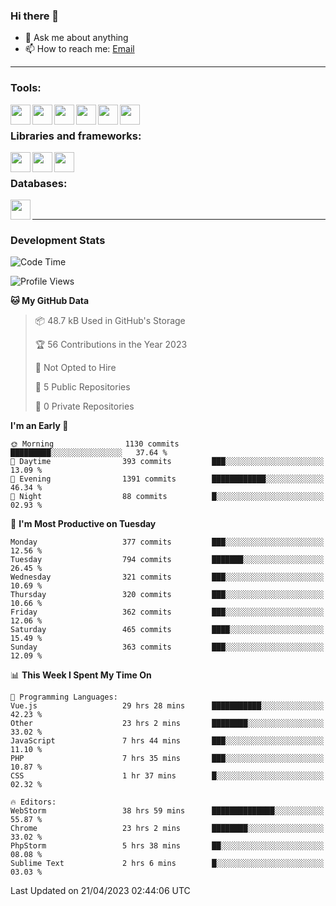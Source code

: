 ### Hi there 👋

- 💬 Ask me about anything
- 📫 How to reach me: [Email]

---

### Tools:
<img align='left' height="32" width="32" src="https://cdn.jsdelivr.net/npm/simple-icons@4.8.0/icons/phpstorm.svg" />
<img align='left' height="32" width="32" src="https://cdn.jsdelivr.net/npm/simple-icons@4.8.0/icons/webstorm.svg" />
<img align='left' height="32" width="32" src="https://cdn.jsdelivr.net/npm/simple-icons@4.8.0/icons/visualstudiocode.svg" />
<img align='left' height="32" width="32" src="https://cdn.jsdelivr.net/npm/simple-icons@4.8.0/icons/sublimetext.svg" />
<img align='left' height="32" width="32" src="https://cdn.jsdelivr.net/npm/simple-icons@4.8.0/icons/laragon.svg" />
<img align='left' height="32" width="32" src="https://cdn.jsdelivr.net/npm/simple-icons@4.8.0/icons/docker.svg" />
<br>

### Libraries and frameworks:
<img align='left' height="32" width="32" src="https://cdn.jsdelivr.net/npm/simple-icons@4.8.0/icons/laravel.svg" />
<img align='left' height="32" width="32" src="https://cdn.jsdelivr.net/npm/simple-icons@4.8.0/icons/vue-dot-js.svg" />
<img align='left' height="32" width="32" src="https://cdn.jsdelivr.net/npm/simple-icons@4.8.0/icons/jquery.svg" />
<br>

### Databases:
<img align='left' height="32" width="32" src="https://cdn.jsdelivr.net/npm/simple-icons@4.8.0/icons/mysql.svg" />
<br>

---
### Development Stats
<!--START_SECTION:waka-->
![Code Time](http://img.shields.io/badge/Code%20Time-1%2C423%20hrs%2054%20mins-blue)

![Profile Views](http://img.shields.io/badge/Profile%20Views-0-blue)

**🐱 My GitHub Data** 

> 📦 48.7 kB Used in GitHub's Storage 
 > 
> 🏆 56 Contributions in the Year 2023
 > 
> 🚫 Not Opted to Hire
 > 
> 📜 5 Public Repositories 
 > 
> 🔑 0 Private Repositories 
 > 
**I'm an Early 🐤** 

```text
🌞 Morning                1130 commits        █████████░░░░░░░░░░░░░░░░   37.64 % 
🌆 Daytime                393 commits         ███░░░░░░░░░░░░░░░░░░░░░░   13.09 % 
🌃 Evening                1391 commits        ████████████░░░░░░░░░░░░░   46.34 % 
🌙 Night                  88 commits          █░░░░░░░░░░░░░░░░░░░░░░░░   02.93 % 
```
📅 **I'm Most Productive on Tuesday** 

```text
Monday                   377 commits         ███░░░░░░░░░░░░░░░░░░░░░░   12.56 % 
Tuesday                  794 commits         ███████░░░░░░░░░░░░░░░░░░   26.45 % 
Wednesday                321 commits         ███░░░░░░░░░░░░░░░░░░░░░░   10.69 % 
Thursday                 320 commits         ███░░░░░░░░░░░░░░░░░░░░░░   10.66 % 
Friday                   362 commits         ███░░░░░░░░░░░░░░░░░░░░░░   12.06 % 
Saturday                 465 commits         ████░░░░░░░░░░░░░░░░░░░░░   15.49 % 
Sunday                   363 commits         ███░░░░░░░░░░░░░░░░░░░░░░   12.09 % 
```


📊 **This Week I Spent My Time On** 

```text
💬 Programming Languages: 
Vue.js                   29 hrs 28 mins      ███████████░░░░░░░░░░░░░░   42.23 % 
Other                    23 hrs 2 mins       ████████░░░░░░░░░░░░░░░░░   33.02 % 
JavaScript               7 hrs 44 mins       ███░░░░░░░░░░░░░░░░░░░░░░   11.10 % 
PHP                      7 hrs 35 mins       ███░░░░░░░░░░░░░░░░░░░░░░   10.87 % 
CSS                      1 hr 37 mins        █░░░░░░░░░░░░░░░░░░░░░░░░   02.32 % 

🔥 Editors: 
WebStorm                 38 hrs 59 mins      ██████████████░░░░░░░░░░░   55.87 % 
Chrome                   23 hrs 2 mins       ████████░░░░░░░░░░░░░░░░░   33.02 % 
PhpStorm                 5 hrs 38 mins       ██░░░░░░░░░░░░░░░░░░░░░░░   08.08 % 
Sublime Text             2 hrs 6 mins        █░░░░░░░░░░░░░░░░░░░░░░░░   03.03 % 
```


 Last Updated on 21/04/2023 02:44:06 UTC
<!--END_SECTION:waka-->

[huyviet]: https://huyviet.vn/
[EMAIl]: https://mail.google.com/mail/u/0/?fs=1&tf=cm&source=mailto&to=huynguyenviet0110@gmail.com
